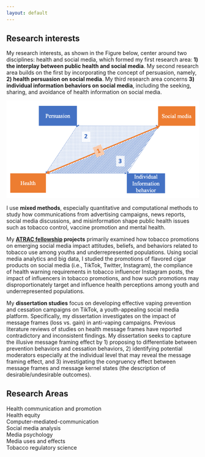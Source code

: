 ```yaml
---
layout: default
---
```


## Research interests

My research interests, as shown in the Figure below, center around two disciplines: health and social media, which formed my first research area: **1) the interplay between public health and social media**. My second research area builds on the first by incorporating the concept of persuasion, namely, **2) health persuasion on social media**. My third research area concerns **3) individual information behaviors on social media**, including the seeking, sharing, and avoidance of health information on social media. 

![My Image](research.jpeg)


I use **mixed methods**, especially quantitative and computational methods to study how communications from advertising campaigns, news reports, social media discussions, and misinformation shape public health issues such as tobacco control, vaccine promotion and mental health.

My **[ATRAC fellowship](https://professional.heart.org/en/research-programs/a-trac) projects** primarily examined how tobacco promotions on emerging social media impact attitudes, beliefs, and behaviors related to tobacco use among youths and underrepresented populations. Using social media analytics and big data, I studied the promotions of flavored cigar products on social media (i.e., TikTok, Twitter, Instagram), the compliance of health warning requirements in tobacco influencer Instagram posts, the impact of influencers in tobacco promotions, and how such promotions may disproportionately target and influence health perceptions among youth and underrepresented populations.

My **dissertation studies** focus on developing effective vaping prevention and cessation campaigns on TikTok, a youth-appealing social media platform. Specifically, my dissertation investigates on the impact of message frames (loss vs. gain) in anti-vaping campaigns. Previous literature reviews of studies on health message frames have reported contradictory and inconsistent findings. My dissertation seeks to capture the illusive message framing effect by 1) proposing to differentiate between prevention behaviors and cessation behaviors, 2) identifying potential moderators especially at the individual level that may reveal the message framing effect, and 3) investigating the congruency effect between message frames and message kernel states (the description of desirable/undesirable outcomes).

## Research Areas
Health communication and promotion<br /> 
Health equity<br />
Computer-mediated-communication<br />
Social media analysis<br />
Media psychology<br />
Media uses and effects<br />
Tobacco regulatory science<br />

&nbsp;
&nbsp;
&nbsp;
&nbsp;
&nbsp;
&nbsp;
&nbsp;
&nbsp;
&nbsp;
&nbsp;
&nbsp;
&nbsp;
&nbsp;
&nbsp;
&nbsp;
&nbsp;
